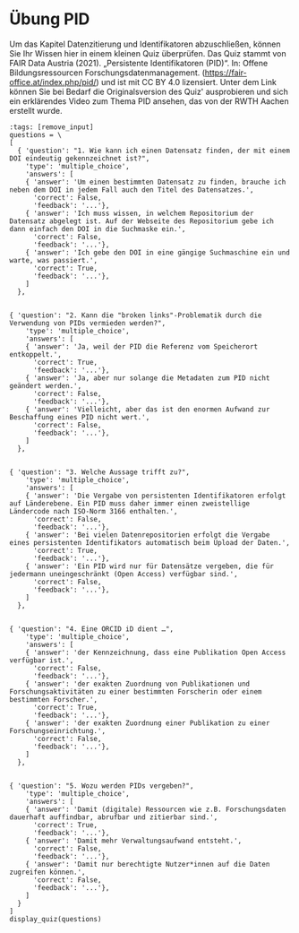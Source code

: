 # Übung PID


Um das Kapitel Datenzitierung und Identifikatoren abzuschließen, können Sie Ihr Wissen hier in einem kleinen Quiz überprüfen.
Das Quiz stammt von FAIR Data Austria (2021). „Persistente Identifikatoren (PID)“. In: Offene Bildungsressourcen Forschungsdatenmanagement. (https://fair-office.at/index.php/pid/) und ist mit CC BY 4.0 lizensiert. Unter dem Link können Sie bei Bedarf die Originalsversion des Quiz' ausprobieren und sich ein erklärendes Video zum Thema PID ansehen, das von der RWTH Aachen erstellt wurde.


````{code-cell} ipython3
:tags: [remove_input]
questions = \
[
  { 'question': "1. Wie kann ich einen Datensatz finden, der mit einem DOI eindeutig gekennzeichnet ist?",
    'type': 'multiple_choice',
    'answers': [
    { 'answer': 'Um einen bestimmten Datensatz zu finden, brauche ich neben dem DOI in jedem Fall auch den Titel des Datensatzes.',
      'correct': False,
      'feedback': '...'},
    { 'answer': 'Ich muss wissen, in welchem Repositorium der Datensatz abgelegt ist. Auf der Webseite des Repositorium gebe ich dann einfach den DOI in die Suchmaske ein.',
      'correct': False,
      'feedback': '...'},
    { 'answer': 'Ich gebe den DOI in eine gängige Suchmaschine ein und warte, was passiert.',
      'correct': True,
      'feedback': '...'},
    ]
  },


{ 'question': "2. Kann die "broken links"-Problematik durch die Verwendung von PIDs vermieden werden?",
    'type': 'multiple_choice',
    'answers': [
    { 'answer': 'Ja, weil der PID die Referenz vom Speicherort entkoppelt.',
      'correct': True,
      'feedback': '...'},
    { 'answer': 'Ja, aber nur solange die Metadaten zum PID nicht geändert werden.',
      'correct': False,
      'feedback': '...'},
    { 'answer': 'Vielleicht, aber das ist den enormen Aufwand zur Beschaffung eines PID nicht wert.',
      'correct': False,
      'feedback': '...'},
    ]
  },


{ 'question': "3. Welche Aussage trifft zu?",
    'type': 'multiple_choice',
    'answers': [
    { 'answer': 'Die Vergabe von persistenten Identifikatoren erfolgt auf Länderebene. Ein PID muss daher immer einen zweistellige Ländercode nach ISO-Norm 3166 enthalten.',
      'correct': False,
      'feedback': '...'},
    { 'answer': 'Bei vielen Datenrepositorien erfolgt die Vergabe eines persistenten Identifikators automatisch beim Upload der Daten.',
      'correct': True,
      'feedback': '...'},
    { 'answer': 'Ein PID wird nur für Datensätze vergeben, die für jedermann uneingeschränkt (Open Access) verfügbar sind.',
      'correct': False,
      'feedback': '...'},
    ]
  },


{ 'question': "4. Eine ORCID iD dient …",
    'type': 'multiple_choice',
    'answers': [
    { 'answer': 'der Kennzeichnung, dass eine Publikation Open Access verfügbar ist.',
      'correct': False,
      'feedback': '...'},
    { 'answer': 'der exakten Zuordnung von Publikationen und Forschungsaktivitäten zu einer bestimmten Forscherin oder einem bestimmten Forscher.',
      'correct': True,
      'feedback': '...'},
    { 'answer': 'der exakten Zuordnung einer Publikation zu einer Forschungseinrichtung.',
      'correct': False,
      'feedback': '...'},
    ]
  },


{ 'question': "5. Wozu werden PIDs vergeben?",
    'type': 'multiple_choice',
    'answers': [
    { 'answer': 'Damit (digitale) Ressourcen wie z.B. Forschungsdaten dauerhaft auffindbar, abrufbar und zitierbar sind.',
      'correct': True,
      'feedback': '...'},
    { 'answer': 'Damit mehr Verwaltungsaufwand entsteht.',
      'correct': False,
      'feedback': '...'},
    { 'answer': 'Damit nur berechtigte Nutzer*innen auf die Daten zugreifen können.',
      'correct': False,
      'feedback': '...'},
    ]
  }
]
display_quiz(questions)
````
